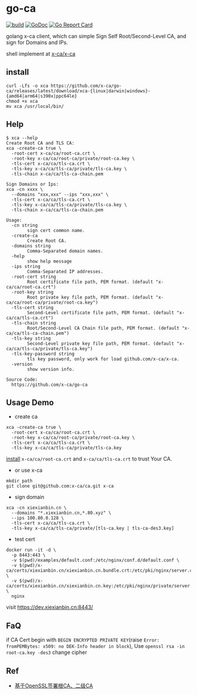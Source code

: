 # go-ca

[![build](https://github.com/x-ca/go-ca/actions/workflows/workflow.yaml/badge.svg)](https://github.com/x-ca/go-ca/actions/workflows/workflow.yaml)
[![GoDoc](https://godoc.org/github.com/x-ca/go-ca?status.svg)](https://pkg.go.dev/github.com/x-ca/go-ca)
[![Go Report Card](https://goreportcard.com/badge/github.com/x-ca/go-ca)](https://goreportcard.com/report/github.com/x-ca/go-ca)

golang x-ca client, which can simple Sign Self Root/Second-Level CA, and sign for Domains and IPs.

shell implement at [x-ca/x-ca](https://github.com/x-ca/x-ca)

## install

```
curl -Lfs -o xca https://github.com/x-ca/go-ca/releases/latest/download/xca-{linux|darwin|windows}-{amd64|arm64|s390x|ppc64le}
chmod +x xca
mv xca /usr/local/bin/
```

## Help

```
$ xca --help
Create Root CA and TLS CA:
xca -create-ca true \
  -root-cert x-ca/ca/root-ca.crt \
  -root-key x-ca/ca/root-ca/private/root-ca.key \
  -tls-cert x-ca/ca/tls-ca.crt \
  -tls-key x-ca/ca/tls-ca/private/tls-ca.key \
  -tls-chain x-ca/ca/tls-ca-chain.pem

Sign Domains or Ips:
xca -cn xxxx \
  --domains "xxx,xxx" --ips "xxx,xxx" \
  -tls-cert x-ca/ca/tls-ca.crt \
  -tls-key x-ca/ca/tls-ca/private/tls-ca.key \
  -tls-chain x-ca/ca/tls-ca-chain.pem

Usage:
  -cn string
    	sign cert common name.
  -create-ca
    	Create Root CA.
  -domains string
    	Comma-Separated domain names.
  -help
    	show help message
  -ips string
    	Comma-Separated IP addresses.
  -root-cert string
    	Root certificate file path, PEM format. (default "x-ca/ca/root-ca.crt")
  -root-key string
    	Root private key file path, PEM format. (default "x-ca/ca/root-ca/private/root-ca.key")
  -tls-cert string
    	Second-Level certificate file path, PEM format. (default "x-ca/ca/tls-ca.crt")
  -tls-chain string
    	Root/Second-Level CA Chain file path, PEM format. (default "x-ca/ca/tls-ca-chain.pem")
  -tls-key string
    	Second-Level private key file path, PEM format. (default "x-ca/ca/tls-ca/private/tls-ca.key")
  -tls-key-password string
    	tls key password, only work for load github.com/x-ca/x-ca.
  -version
    	show version info.

Source Code:
  https://github.com/x-ca/go-ca
```

## Usage Demo

- create ca

```
xca -create-ca true \
  -root-cert x-ca/ca/root-ca.crt \
  -root-key x-ca/ca/root-ca/private/root-ca.key \
  -tls-cert x-ca/ca/tls-ca.crt \
  -tls-key x-ca/ca/tls-ca/private/tls-ca.key
```

[install](https://www.xiexianbin.cn/http/ssl/2017-02-15-openssl-self-sign-ca/#导出导入自签名证书) `x-ca/ca/root-ca.crt` and `x-ca/ca/tls-ca.crt` to trust Your CA.

- or use x-ca

```
mkdir path
git clone git@github.com:x-ca/ca.git x-ca
```

- sign domain

```
xca -cn xiexianbin.cn \
  --domains "*.xiexianbin.cn,*.80.xyz" \
  --ips 100.80.0.128 \
  -tls-cert x-ca/ca/tls-ca.crt \
  -tls-key x-ca/ca/tls-ca/private/[tls-ca.key | tls-ca-des3.key]
```

- test cert

```
docker run -it -d \
  -p 8443:443 \
  -v $(pwd)/examples/default.conf:/etc/nginx/conf.d/default.conf \
  -v $(pwd)/x-ca/certs/xiexianbin.cn/xiexianbin.cn.bundle.crt:/etc/pki/nginx/server.crt \
  -v $(pwd)/x-ca/certs/xiexianbin.cn/xiexianbin.cn.key:/etc/pki/nginx/private/server.key \
  nginx
```

visit https://dev.xiexianbin.cn:8443/

## FaQ

if CA Cert begin with `BEGIN ENCRYPTED PRIVATE KEY`(raise `Error: fromPEMBytes: x509: no DEK-Info header in block`),
Use `openssl rsa -in root-ca.key -des3` change cipher

## Ref

- [基于OpenSSL签署根CA、二级CA](https://www.xiexianbin.cn/s/ca/)
